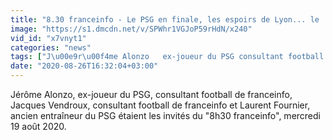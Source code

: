 ```yaml
---
title: "8.30 franceinfo - Le PSG en finale, les espoirs de Lyon... le '8h30 franceinfo' sp\u00e9cial Ligue des champions"
image: "https://s1.dmcdn.net/v/SPWhr1VGJoP59rHdN/x240"
vid_id: "x7vnyt1"
categories: "news"
tags: ["J\u00e9r\u00f4me Alonzo   ex-joueur du PSG consultant football de franceinfo","Jacques Vendroux   consultant football de franceinfo","Laurent Fournier   ancien entra\u00eeneur du PSG"]
date: "2020-08-26T16:32:04+03:00"
---
```

Jérôme Alonzo, ex-joueur du PSG, consultant football de franceinfo, Jacques Vendroux, consultant football de franceinfo et Laurent Fournier, ancien entraîneur du PSG étaient les invités du &quot;8h30 franceinfo&quot;, mercredi 19 août 2020.
